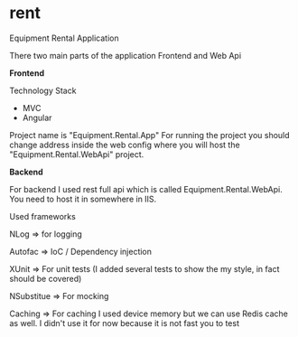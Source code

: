 # rent
Equipment Rental Application

There two main parts of the application Frontend and Web Api

**Frontend**

Technology Stack

- MVC
- Angular

Project name is "Equipment.Rental.App"
For running the project you should change address inside the web config where you will host the "Equipment.Rental.WebApi" project.
    <add key="ApiUrl" value="http://127.0.0.1"/>
    
**Backend**

For backend I used rest full api which is called Equipment.Rental.WebApi. You need to host it in somewhere in IIS.

Used frameworks

NLog => for logging

Autofac => IoC / Dependency injection

XUnit => For unit tests (I added several tests to show the my style, in fact should be covered)

NSubstitue => For mocking

Caching => For caching I used device memory but we can use Redis cache as well. I didn't use it for now because it is not fast you to test
